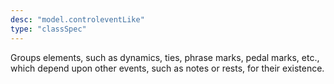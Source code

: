 ```yaml
---
desc: "model.controleventLike"
type: "classSpec"
---
```


Groups elements, such as dynamics, ties, phrase marks, pedal marks, etc., which depend
upon other events, such as notes or rests, for their existence.
